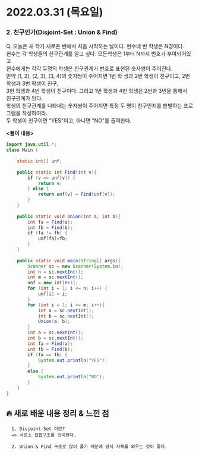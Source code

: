 # 2022.03.31 (목요일)
### **2. 친구인가(Disjoint-Set : Union & Find)**

Q. 오늘은 새 학기 새로운 반에서 처음 시작하는 날이다. 현수네 반 학생은 N명이다.   
   현수는 각 학생들의 친구관계를 알고 싶다. 모든학생은 1부터 N까지 번호가 부여되어있고   
   현수에게는 각각 두명의 학생은 친구관계가 번호로 표현된 숫자쌍이 주어진다.    
   만약 (1, 2), (2, 3), (3, 4)의 숫자쌍이 주어지면 1번 학 생과 2번 학생이 친구이고, 2번 학생과 3번 학생이 친구,   
   3번 학생과 4번 학생이 친구이다. 그리고 1번 학생과 4번 학생은 2번과 3번을 통해서 친구관계가 된다.   
   학생의 친구관계를 나타내는 숫자쌍이 주어지면 특정 두 명이 친구인지를 판별하는 프로그램을 작성하여라.    
   두 학생이 친구이면 “YES"이고, 아니면 ”NO"를 출력한다.   

**<풀이 내용>**
```java
import java.util.*;
class Main {
    
    static int[] unf;
    
    public static int Find(int v){
        if (v == unf[v]) {
            return v;
        } else {
            return unf[v] = Find(unf[v]);
        }
    }
    
    public static void Union(int a, int b){
        int fa = Find(a);
        int fb = Find(b);
        if (fa != fb) {
            unf[fa]=fb;
        }
    }
    
    public static void main(String[] args){
        Scanner sc = new Scanner(System.in);
        int n = sc.nextInt();
        int m = sc.nextInt();
        unf = new int[n+1];
        for (int i = 1; i <= n; i++) {
            unf[i] = i;
        }
        for (int i = 1; i <= m; i++){
            int a = sc.nextInt();
            int b = sc.nextInt();
            Union(a, b);
        }
        int a = sc.nextInt();
        int b = sc.nextInt();
        int fa = Find(a);
        int fb = Find(b);
        if (fa == fb) {
            System.out.println("YES");
        }
        else {
            System.out.println("NO");
        }
    }
}
```


##  **🔥 새로 배운 내용 정리 & 느낀 점**
      
      1. Disjoint-Set 이란?
      => 서로소 집합구조를 의미한다.
      
      2. Union & Find 구조로 많이 풀기 때문에 방식 자체를 외우는 것이 좋다.
      

